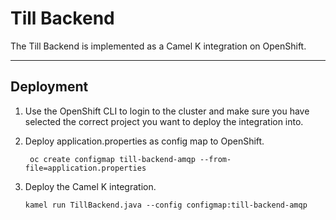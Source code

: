 # Till Backend

The Till Backend is implemented as a Camel K integration on OpenShift.

---

## Deployment

1. Use the OpenShift CLI to login to the cluster and make sure you have selected the correct project you want to deploy the integration into.


2. Deploy application.properties as config map to OpenShift.
   ```shell
    oc create configmap till-backend-amqp --from-file=application.properties
    ```

3. Deploy the Camel K integration.
    ```shell
    kamel run TillBackend.java --config configmap:till-backend-amqp
    ```